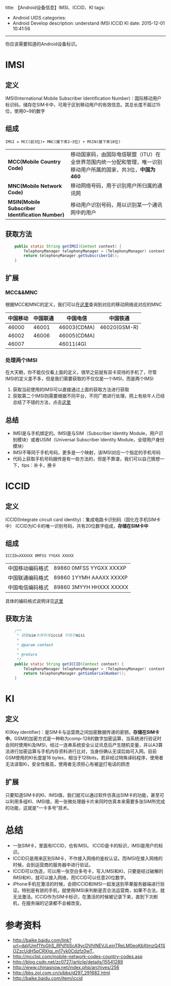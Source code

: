 title: 【Android设备信息】IMSI、ICCID、KI
tags:
  - Android UIDS
categories:
  - Android Develop
description: understand IMSI ICCID KI
date: 2015-12-01 10:41:56
---
你应该需要知道的Android设备标识。
<!--more-->


# IMSI

## 定义

IMSI(International Mobile Subscriber Identification Number)：国际移动用户标识码，储存在SIM卡中，可用于区别移动用户的有效信息。其总长度不超过15位，使用0~9的数字

## 组成

``IMSI = MCC(前3位)+ MNC(接下来2~3位) + MSIN(接下来10位)``

|||
|-|-|
|**MCC(Mobile Country Code)**|移动国家码，由国际电信联盟（ITU）在全世界范围内统一分配和管理，唯一识别移动用户所属的国家，共3位，**中国为460**|
|**MNC(Mobile Network Code)**|移动网络号码，用于识别用户所归属的通讯网|
|**MSIN(Mobile Subscriber Identification Number)**|移动用户识别号码，用以识别某一个通讯网中的用户|

## 获取方法

```java
    public static String getIMSI(Context context) {
        TelephonyManager telephonyManager = (TelephonyManager) context.getSystemService(Context.TELEPHONY_SERVICE);
        return telephonyManager.getSubscriberId();
    }
```

## 扩展

### MCC&&MNC

根据MCC和MNC的定义，我们可以在[这里](http://mcclist.com/mobile-network-codes-country-codes.asp)查询到对应的移动网络说对应的MNC

|中国移动|中国联通|中国电信|中国铁通|
|--|--|--|--|
|46000|46001|46003(CDMA)|46020(GSM-R)|
|46002|46006|46005(CDMA)||
|46007||46011(4G)||


### 处理两个IMSI

在大天朝，你不能仅仅看上面的定义，很早之前就有双卡双待的手机了，尽管IMSI的定义差不多，但是我们需要获取的不仅仅是一个IMSI，而是两个IMSI

1. 获取当前使用的IMSI可以直接通过上面的获取方法进行获取
2. 获取第二个IMSI则需要根据不同平台，不同厂商进行处理，网上有些牛人已经总结了不错的方法，点击[这里](http://blog.csdn.net/zc0727/article/details/15541289)

## 总结

* IMEI是与手机绑定的。IMSI是与SIM（Subscriber Identity Module，用户识别模块）或者USIM（Universal Subscriber Identity Module，全球用户身份模块）
* IMSI不等同于手机号码，更多是一个映射，该IMSI对应一个指定的手机号码
* 代码上获取手机号码据传是有一些方法的，但是不靠谱，我们可以自己猜想一下，tips：补卡，换卡

# ICCID

## 定义

ICCID(Integrate circuit card identity)：集成电路卡识别码（固化在手机SIM卡中） ICCID为IC卡的唯一识别号码，共有20位数字组成，**存储在SIM卡中**

## 组成

``ICCID=XXXXXX 0MFSS YYGXX XXXXX``

|||
|-|-|
|中国移动编码格式|89860 0MFSS YYGXX XXXXP|
|中国联通编码格式|89860 1YYMH AAAXX XXXXP|
|中国电信编码格式|89860 3MYYH HHXXX XXXXX|

具体的编码格式说明详见[这里](http://baike.baidu.com/item/iccid)

## 获取方法

```java
    /**
     * 获取sim卡序列号iccid 不同于misi
     *
     * @param context
     *
     * @return
     */
    public static String getICCID(Context context) {
        TelephonyManager telephonyManager = (TelephonyManager) context.getSystemService(Context.TELEPHONY_SERVICE);
        return telephonyManager.getSimSerialNumber();
    }
```

# KI

## 定义

KI(Key identifier)：是SIM卡与运营商之间加密数据传递的密钥，**存储在SIM卡中**。GSM的加密方式是一种称为comp-128的数字加密运算，当系统进行验证时会同时使用Ki及IMSI，经过一连串系统安全认证讯息后产生随机变量，并以A3算法进行加密运算与手机内存资料进行比对，当身份确认无误后始可入网。目前GSM使用的KI长度是16 bytes，相当于128bits，若非经过特殊译码程序，使用者无法读取Ki，安全性极高，使用者无须担心有被盗打电话的顾虑

## 扩展
只要知道SIM卡的KI、IMSI值，我们就可以通过软件仿真出SIM卡的功能，甚至可以利用多组KI、IMSI值，用一张微处理器卡片来同时仿真本来需要多张SIM所完成的功能，这就是“一卡多号”技术。

# 总结

* 一张SIM卡，里面有ICCID，也有IMSI。 ICCID是卡的标识，IMSI是用户的标识。
* ICCID只是用来区别SIM卡，不作接入网络的鉴权认证。而IMSI在接入网络的时候，会到运营商的服务器中进行验证。
* ICCID可以伪造，可以用一张空白多号卡，写入IMSI和KI，只要是经过破解的IMSI和KI，就可以接入网络，而ICCID可以任意20位数字。
* iPhone手机在激活的时候，会把ICCID和IMSI一起发送到苹果服务器端进行验证。特别是有锁的手机，就使用IMSI来判断是否合法运营商，如果不合法，就无法激活。ICCID作为SIM卡标识，在激活的时候被记录下来，直到下次刷机，在服务端的记录都不会被改变。

# 参考资料

* http://baike.baidu.com/link?url=daVUmf1YoGhS_RPd1tiScA9ycDVhINEVJLeinTReLM0eoKbXtmzQ41SOZzcUdH5pCRXlgj_m17yk0Cdzfz0wT_
* http://mcclist.com/mobile-network-codes-country-codes.asp
* http://blog.csdn.net/zc0727/article/details/15541289
* http://www.chinasnow.net/index.php/archives/256
* http://bbs.zol.com.cn/sjbbs/d297_291682.html
* http://baike.baidu.com/item/iccid

